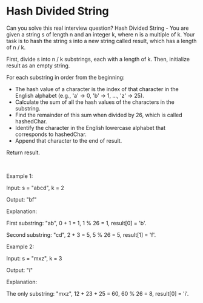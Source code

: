 # Hash Divided String

Can you solve this real interview question? Hash Divided String - You are given a string s of length n and an integer k, where n is a multiple of k. Your task is to hash the string s into a new string called result, which has a length of n / k.

First, divide s into n / k substrings, each with a length of k. Then, initialize result as an empty string.

For each substring in order from the beginning:

 * The hash value of a character is the index of that character in the English alphabet (e.g., 'a' → 0, 'b' → 1, ..., 'z' → 25).
 * Calculate the sum of all the hash values of the characters in the substring.
 * Find the remainder of this sum when divided by 26, which is called hashedChar.
 * Identify the character in the English lowercase alphabet that corresponds to hashedChar.
 * Append that character to the end of result.

Return result.

 

Example 1:

Input: s = "abcd", k = 2

Output: "bf"

Explanation:

First substring: "ab", 0 + 1 = 1, 1 % 26 = 1, result[0] = 'b'.

Second substring: "cd", 2 + 3 = 5, 5 % 26 = 5, result[1] = 'f'.

Example 2:

Input: s = "mxz", k = 3

Output: "i"

Explanation:

The only substring: "mxz", 12 + 23 + 25 = 60, 60 % 26 = 8, result[0] = 'i'.